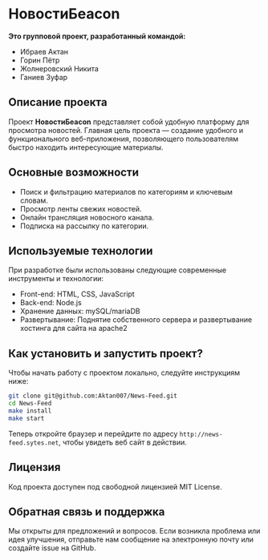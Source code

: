 # НовостиБeacon

**Это групповой проект, разработанный командой:**

- Ибраев Актан 
- Горин Пётр
- Жолнеровский Никита
- Ганиев Зуфар

## Описание проекта

Проект **НовостиБeacon** представляет собой удобную платформу для просмотра новостей. Главная цель проекта — создание удобного и функционального веб-приложения, позволяющего пользователям быстро находить интересующие материалы.

## Основные возможности

- Поиск и фильтрацию материалов по категориям и ключевым словам.
- Просмотр ленты свежих новостей.
- Онлайн трансляция новосного канала.
- Подписка на рассылку по категории.

## Используемые технологии

При разработке были использованы следующие современные инструменты и технологии:

- Front-end: HTML, CSS, JavaScript
- Back-end: Node.js
- Хранение данных: mySQL/mariaDB
- Развертывание: Поднятие собственного сервера и развертывание хостинга для сайта на apache2

## Как установить и запустить проект?

Чтобы начать работу с проектом локально, следуйте инструкциям ниже:

```bash
git clone git@github.com:Aktan007/News-Feed.git
cd News-Feed
make install
make start
```

Теперь откройте браузер и перейдите по адресу `http://news-feed.sytes.net`, чтобы увидеть веб сайт в действии.


## Лицензия

Код проекта доступен под свободной лицензией MIT License. 

## Обратная связь и поддержка

Мы открыты для предложений и вопросов. Если возникла проблема или идея улучшения, отправьте нам сообщение на электронную почту или создайте issue на GitHub.
